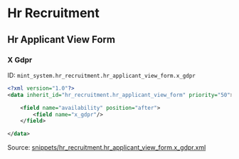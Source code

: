# Hr Recruitment
## Hr Applicant View Form  
### X Gdpr  
ID: `mint_system.hr_recruitment.hr_applicant_view_form.x_gdpr`  
```xml
<?xml version="1.0"?>
<data inherit_id="hr_recruitment.hr_applicant_view_form" priority="50">

    <field name="availability" position="after">
        <field name="x_gdpr"/>
    </field>

</data>

```
Source: [snippets/hr_recruitment.hr_applicant_view_form.x_gdpr.xml](https://github.com/Mint-System/Odoo-Build/tree/16.0/snippets/hr_recruitment.hr_applicant_view_form.x_gdpr.xml)

